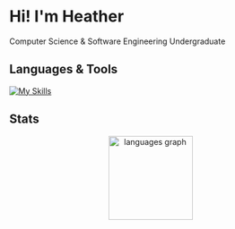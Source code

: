 # Hi! I'm Heather
Computer Science & Software Engineering Undergraduate

## Languages & Tools
[![My Skills](https://skillicons.dev/icons?i=js,html,css,figma,java,git)](https://skillicons.dev)

## Stats
<div align="center">
  <img src="https://github-readme-stats.vercel.app/api/top-langs?username=HPiver&locale=en&hide_title=false&layout=compact&card_width=320&langs_count=5&theme=default&hide_border=false&order=2" height="150" alt="languages graph"  />
</div>

